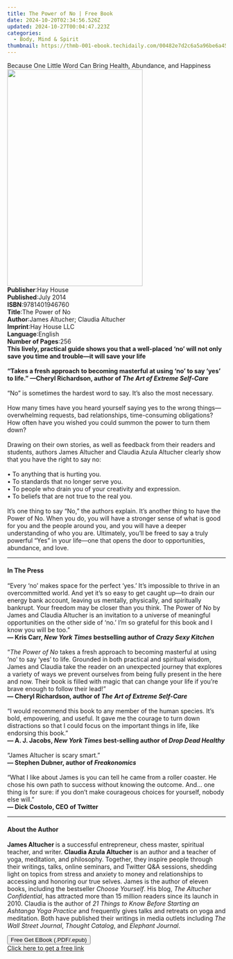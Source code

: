 ```yaml
---
title: The Power of No | Free Book
date: 2024-10-20T02:34:56.526Z
updated: 2024-10-27T00:04:47.223Z
categories:
  - Body, Mind & Spirit
thumbnail: https://thmb-001-ebook.techidaily.com/00482e7d2c6a5a96be6a45b696770b9705bbde68de9ad572418bbda3cc840016.jpg
---
```

<main id="book-container">
  <div class="flex flex-col">
    <div class="book-brief flex-1 py-6 px-4 sm:p-6 md:py-10 md:px-8">
      <!-- brief-->
      <div class="book-brief-main">
        Because One Little Word Can Bring Health, Abundance, and Happiness
      </div>
    </div>
    <div
      class="book-meta-info flex-1 grid gap-4 col-start-1 col-end-3 row-start-1 sm:mb-6 sm:grid-cols-4 lg:gap-6 lg:col-start-2 lg:row-end-6 lg:row-span-6 lg:mb-0"
    >
      <div
        class="book-meta-info-left place-content-center mt-4 p-4 text-sm leading-6 col-start-2 col-span-2 dark:text-slate-400"
      >
        <img
          class="w-full h-500 object-cover rounded-lg sm:h-255 sm:col-span-2 lg:col-span-full"
          src="https://img-001-ebook.techidaily.com/40a7083decff183c173a997f108a3005eeac306a037611dbc406571b731ff1ec.jpg"
          alt=""
          width="312"
          height="500"
        />
      </div>
      <div
        class="book-meta-info-right mt-2 col-start-1 row-start-2 col-span-3 self-center"
      >
        <!-- meta data  -->
        <div class="flex flex-col px-4 md:px-8">
          <div class="flex-1">
            <strong>Publisher</strong>:<span class="px-2">Hay House</span>
          </div>
          <div class="flex-1">
            <strong>Published</strong>:<span class="px-2">July 2014</span>
          </div>
          <div class="flex-1">
            <strong>ISBN</strong>:<span class="px-2">9781401946760</span>
          </div>
          <div class="flex-1">
            <strong>Title</strong>:<span class="px-2">The Power of No</span>
          </div>
          <div class="flex-1">
            <strong>Author</strong>:<span class="px-2"
              >James Altucher; Claudia Altucher</span
            >
          </div>
          <div class="flex-1">
            <strong>Imprint</strong>:<span class="px-2">Hay House LLC</span>
          </div>
          <div class="flex-1">
            <strong>Language</strong>:<span class="px-2">English</span>
          </div>
          <div class="flex-1">
            <strong>Number of Pages</strong>:<span class="px-2">256</span>
          </div>
        </div>
      </div>
    </div>
    <div class="book-description flex-1 py-6 px-4 sm:p-6 md:py-10 md:px-8">
      <div class="book-description-main">
        <div accordion-content="" id="description">
          <b
            >This lively, practical guide shows you that a well-placed ‘no’ will
            not only save you time and trouble—it will save your life</b
          ><br />
          <b></b><br />
          <b
            >“Takes a fresh approach to becoming masterful at using ‘no’ to say
            ‘yes’ to life.” —Cheryl Richardson, author of
            <i>The&nbsp;Art of&nbsp;Extreme&nbsp;Self-Care</i></b
          ><br /><br />
          “No” is sometimes the hardest word to say. It’s also the most
          necessary.<br /><br />
          How many times have you heard yourself saying yes to the wrong
          things—overwhelming requests, bad relationships, time-consuming
          obligations? How often have you wished you could summon the power to
          turn them down?<br /><br />
          Drawing on their own stories, as well as feedback from their readers
          and students, authors James Altucher and Claudia Azula Altucher
          clearly show that you have the right to say no:<br /><br />
          • To anything that is hurting you.<br />
          •&nbsp;To standards that no longer serve you.<br />
          •&nbsp;To people who drain you of your creativity and expression.<br />
          •&nbsp;To beliefs that are not true to the real you.<br /><br />
          It’s one thing to say “No,” the authors explain. It’s another thing to
          have the Power of No. When you do, you will have a stronger sense of
          what is good for you and the people around you, and you will have a
          deeper understanding of who you are. Ultimately, you’ll be freed to
          say a truly powerful “Yes” in your life—one that opens the door to
          opportunities, abundance, and love.
        </div>
        <div class="accordion-fader"></div>
      </div>
    </div>
    <div class="book-excerpts flex-1 py-6 px-4 sm:p-6 md:py-10 md:px-8">
      <!-- excerpts-->
      <div class="book-excerpts-main">
        <hr />
        <h4 class="placeholder placeholder-heading">
          <span>In The Press</span>
        </h4>
        <p>
          “Every ‘no’ makes space for the perfect ‘yes.’ It’s impossible to
          thrive in an overcommitted world. And yet it’s so easy to get caught
          up—to drain our energy bank account, leaving us mentally, physically,
          and spiritually bankrupt. Your freedom may be closer than you
          think.&nbsp;The Power of No&nbsp;by James and Claudia Altucher is an
          invitation to a universe of meaningful opportunities on the other side
          of ‘no.’ I’m so grateful for this book and I know you will be
          too.”&nbsp;<br /><b
            >—&nbsp;Kris Carr, <i>New York Times </i>bestselling author of
            <i>Crazy Sexy Kitchen</i></b
          ><br /><i> </i><br />“<i>The Power of No</i> takes a fresh approach to
          becoming masterful at using ‘no’ to say ‘yes’ to life. Grounded in
          both practical and spiritual wisdom, James and Claudia take the reader
          on an unexpected journey that explores a variety of ways we prevent
          ourselves from being fully present in the here and now. Their book is
          filled with magic that can change your life if you’re brave enough to
          follow their lead!”<br /><b
            >—&nbsp;Cheryl Richardson, author of
            <i>The Art of Extreme Self-Care</i></b
          ><br /><i> </i><br />“I would recommend this book to any member of the
          human species. It’s bold, empowering, and useful. It gave me the
          courage to turn down distractions so that I could focus on the
          important things in life, like endorsing this book.”<br /><b
            >—&nbsp;A. J. Jacobs, <i>New York Times </i>best-selling author of<i>
              Drop Dead Healthy</i
            ></b
          ><br /><br />“James Altucher is scary smart.”<br />
          <b>— Stephen Dubner, author of <i>Freakonomics</i></b
          ><br />
          &nbsp;<br />
          “What I like about James is you can tell he came from a roller
          coaster. He chose his own path to success without knowing the outcome.
          And... one thing is for sure: if you don’t make courageous choices for
          yourself, nobody else will.”<br />
          <b>— Dick Costolo, CEO of Twitter</b>
        </p>
      </div>
    </div>
    <div class="book-about-author flex-1 py-6 px-4 sm:p-6 md:py-10 md:px-8">
      <!-- about author-->
      <div class="book-main-author-main">
        <hr />
        <h4 class="placeholder placeholder-heading">
          <span>About the Author</span>
        </h4>
        <p>
          <b>James Altucher </b>is a successful entrepreneur, chess master,
          spiritual teacher, and writer. <b>Claudia Azula Altucher</b> is an
          author and a teacher of yoga, meditation, and philosophy. Together,
          they inspire people through their writings, talks, online seminars,
          and Twitter Q&amp;A sessions, shedding light on topics from stress and
          anxiety to money and relationships to accessing and honoring our true
          selves. James is the author of eleven books, including the bestseller
          <i>Choose Yourself</i>. His blog, <i>The Altucher Confidential</i>,
          has attracted more than 15 million readers since its launch in 2010.
          Claudia is the author of
          <i>21 Things to Know Before Starting an Ashtanga Yoga Practice</i> and
          frequently gives talks and retreats on yoga and meditation. Both have
          published their writings in media outlets including<i>
            The Wall Street Journal</i
          >, <i>Thought Catalog</i>, and <i>Elephant Journal</i>.
        </p>
      </div>
    </div>
    <div class="book-free-get flex-1 py-6 px-4 sm:p-6 md:py-10 md:px-8">
      <button
        id="btn-free-get"
        class="bg-blue-500 hover:bg-blue-700 text-white font-bold py-2 px-4 rounded"
      >
        Free Get EBook (.PDF/.epub)
      </button>
      <div id="countdown-display" class="px-2 text-lg mt-2"></div>
      <a
        id="free-link"
        class="hidden bg-blue-500 hover:bg-blue-700 text-white font-bold py-2 px-4 rounded"
        href="https://www.ebooks.com/en-us/book/96316821/the-power-of-no/james-altucher/"
        target="_blank"
        >Click here to get a free link</a
      >
    </div>
    <script>
      let countdownTime = 0;
      let countdownInterval = null;
      document
        .getElementById('btn-free-get')
        .addEventListener('click', startCountdown);
      function startCountdown() {
        countdownTime = new Date().getTime() + 60000 * 3;
        countdownInterval = setInterval(updateCountdown, 1000);
        document.getElementById('btn-free-get').disabled = true;
        document
          .getElementById('btn-free-get')
          .classList.add('bg-gray-500', 'cursor-not-allowed');
      }
      function updateCountdown() {
        let currentTime = new Date().getTime();
        let timeLeft = countdownTime - currentTime;
        let secondsLeft = Math.floor(timeLeft / 1000);
        document.getElementById('countdown-display').innerHTML =
          `Remaining time: ${secondsLeft} seconds.`;
        if (secondsLeft <= 0) {
          clearInterval(countdownInterval);
          document.getElementById('btn-free-get').classList.add('hidden');
          document.getElementById('free-link').classList.remove('hidden');
          document.getElementById('countdown-display').innerHTML = '';
        }
      }
    </script>
  </div>
</main>

<ins class="adsbygoogle"
      style="display:block"
      data-ad-client="ca-pub-7571918770474297"
      data-ad-slot="8358498916"
      data-ad-format="auto"
      data-full-width-responsive="true"></ins>
    